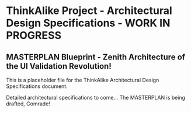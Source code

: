 # ThinkAlike Project - Architectural Design Specifications - WORK IN PROGRESS

## MASTERPLAN Blueprint - Zenith Architecture of the UI Validation Revolution!

This is a placeholder file for the ThinkAlike Architectural Design Specifications document.

Detailed architectural specifications to come...  The MASTERPLAN is being drafted, Comrade!
